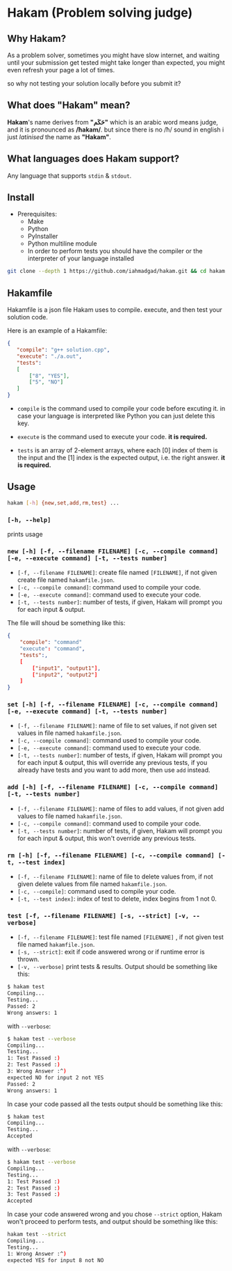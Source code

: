 # Hakam (Problem solving judge)

## Why Hakam?

As a problem solver, sometimes you might have slow internet, and waiting until your submission get tested might take longer than expected, you might even refresh your page a lot of times.

so why not testing your solution locally before you submit it?

## What does "Hakam" mean?

**Hakam**'s name derives from **"حَكَم"** which is an arabic word means judge, and it is pronounced as **/ħakam/**.
but since there is no /ħ/ sound in english i just _latinised_ the name as **"Hakam"**.

## What languages does Hakam support?

Any language that supports `stdin` & `stdout`.

## Install

- Prerequisites:
  - Make
  - Python
  - PyInstaller
  - Python multiline module
  - In order to perform tests you should have the compiler or the interpreter of your language installed

```bash
git clone --depth 1 https://github.com/iahmadgad/hakam.git && cd hakam && make install
```

## Hakamfile

Hakamfile is a json file Hakam uses to compile، execute, and then test your solution code.

Here is an example of a Hakamfile:

```json
{
   "compile": "g++ solution.cpp",
   "execute": "./a.out",
   "tests":
   [
       ["8", "YES"],
       ["5", "NO"]
   ]
}

```
- `compile` is the command used to compile your code before excuting it. in case your language is interpreted like Python you can just delete this key.

- `execute` is the command used to execute your code. **it is required.**

- `tests` is an array of 2-element arrays, where each [0] index of them is the input and the [1] index is the expected output, i.e. the right answer. **it is required.**

## Usage

```bash
hakam [-h] {new,set,add,rm,test} ...
```

### `[-h, --help]`

prints usage

### `new [-h] [-f, --filename FILENAME] [-c, --compile command] [-e, --execute command] [-t, --tests number]`

- `[-f, --filename FILENAME]`: create file named `[FILENAME]`, if not given create file named `hakamfile.json`.
- `[-c, --compile command]`: command used to compile your code.
- `[-e, --execute command]`: command used to execute your code.
- `[-t, --tests number]`: number of tests, if given, Hakam will prompt you for each input & output.

The file will shoud be something like this:

```json
{
    "compile": "command"
    "execute": "command",
    "tests":,
    [
        ["input1", "output1"],
        ["input2", "output2"]
    ]
}
```

### `set [-h] [-f, --filename FILENAME] [-c, --compile command] [-e, --execute command] [-t, --tests number]`

- `[-f, --filename FILENAME]`: name of file to set values, if not given set values in file named `hakamfile.json`.
- `[-c, --compile command]`: command used to compile your code.
- `[-e, --execute command]`: command used to execute your code.
- `[-t, --tests number]`: number of tests, if given, Hakam will prompt you for each input & output, this will override any previous tests, if you already have tests and you want to add more, then use `add` instead.

### `add [-h] [-f, --filename FILENAME] [-c, --compile command] [-t, --tests number]`

- `[-f, --filename FILENAME]`: name of files to add values, if not given add values to file named `hakamfile.json`.
- `[-c, --compile command]`: command used to compile your code.
- `[-t, --tests number]`: number of tests, if given, Hakam will prompt you for each input & output, this won't override any previous tests.

### `rm [-h] [-f, --filename FILENAME] [-c, --compile command] [-t, --test index]`

- `[-f, --filename FILENAME]`: name of file to delete values from, if not given delete values from file named `hakamfile.json`.
- `[-c, --compile]`: command used to compile your code.
- `[-t, --test index]`: index of test to delete, index begins from 1 not 0.

### `test [-f, --filename FILENAME] [-s, --strict] [-v, --verbose]`

- `[-f, --filename FILENAME]`: test file named `[FILENAME]` , if not given test file named `hakamfile.json`.
- `[-s, --strict]`: exit if code answered wrong or if runtime error is thrown.
- `[-v, --verbose]` print tests & results.
Output should be something like this:

```bash
$ hakam test
Compiling...
Testing...
Passed: 2
Wrong answers: 1
```
with `--verbose`:
```bash
$ hakam test --verbose
Compiling...
Testing...
1: Test Passed :)
2: Test Passed :)
3: Wrong Answer :^)
expected NO for input 2 not YES
Passed: 2
Wrong answers: 1
```

In case your code passed all the tests output should be something like this:
```bash
$ hakam test
Compiling...
Testing...
Accepted
```

with `--verbose`:
```bash
$ hakam test --verbose
Compiling...
Testing...
1: Test Passed :)
2: Test Passed :)
3: Test Passed :)
Accepted
```

In case your code answered wrong and you chose `--strict` option, Hakam won't proceed to perform tests, and output should be something like this:
```bash
hakam test --strict
Compiling...
Testing...
1: Wrong Answer :^)
expected YES for input 8 not NO
```

